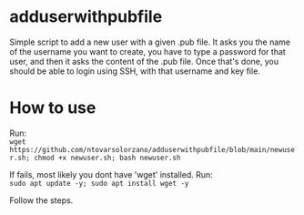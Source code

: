 # adduserwithpubfile
Simple script to add a new user with a given .pub file. It asks you the name of the username you want to create, you have to type a password for that user, and then it asks the content of the .pub file. Once that's done, you should be able to login using SSH, with that username and key file. 

# How to use
Run:  
`wget https://github.com/ntovarsolorzano/adduserwithpubfile/blob/main/newuser.sh; chmod +x newuser.sh; bash newuser.sh`

If fails, most likely you dont have 'wget' installed. Run:  
`sudo apt update -y; sudo apt install wget -y`

Follow the steps. 
